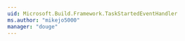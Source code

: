 ```yaml
---
uid: Microsoft.Build.Framework.TaskStartedEventHandler
ms.author: "mikejo5000"
manager: "douge"
---
```

